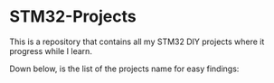 # STM32-Projects

This is a repository that contains all my STM32 DIY projects where it progress while I learn.

Down below, is the list of the projects name for easy findings:
